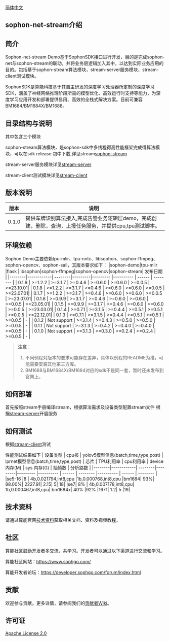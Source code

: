 [简体中文](./README.md)
## sophon-net-stream介绍

## 简介
Sophon-net-stream Demo基于SophonSDK接口进行开发，目的是完成sophon-net与sophon-stream的联动，并将业务层逻辑加入其中，以达到实际业务应用的目的。包括基于sophon-stream算法模块，stream-server服务模块，stream-client测试模块。

SophonSDK是算能科技基于其自主研发的深度学习处理器所定制的深度学习SDK，涵盖了神经网络推理阶段所需的模型优化、高效运行时支持等能力，为深度学习应用开发和部署提供易用、高效的全栈式解决方案。目前可兼容BM1684/BM1684X/BM1688。

## 目录结构与说明

其中包含三个模块

sophon-stream算法模块，是sophon-sdk中多线程得高性能框架完成得算法模块，可以在sdk release 包中下载,详见stream[sophon-stream](./sophon-stream/README.md)

stream-server服务模块详见[stream-server](./stream-server/README.md)

stream-client测试模块详见[stream-client](./stream-client/README.md)
## 版本说明
| 版本    | 说明 | 
|--------|------------|
|0.1.0 |提供车牌识别算法接入,完成告警业务逻辑层demo，完成创建，删除，查询，上报任务服务，并提供cpu,tpu测试脚本。|
## 环境依赖
Sophon Demo主要依赖tpu-mlir、tpu-nntc、libsophon、sophon-ffmpeg、sophon-opencv、sophon-sail，其版本要求如下：
|sophon-demo|tpu-mlir |flask  |libsophon|sophon-ffmpeg|sophon-opencv|sophon-stream| 发布日期   |
|--------|------------| --------|---------|---------    |----------   | ------    | --------  |
| 0.1.9 | >=1.2.2     | >=3.1.7 | >=0.4.6 | >=0.6.0     | >=0.6.0     | >=0.0.5   | >=23.10.01|
| 0.1.8 | >=1.2.2     | >=3.1.7 | >=0.4.6 | >=0.6.0     | >=0.6.0     | >=0.0.5   | >=23.07.01|
| 0.1.7 | >=1.2.2     | >=3.1.7 | >=0.4.6 | >=0.6.0     | >=0.6.0     | >=0.0.5   | >=23.07.01|
| 0.1.6 | >=0.9.9     | >=3.1.7 | >=0.4.6 | >=0.6.0     | >=0.6.0     | >=0.0.5   | >=23.05.01|
| 0.1.5 | >=0.9.9     | >=3.1.7 | >=0.4.6 | >=0.6.0     | >=0.6.0     | >=0.0.5   | >=23.03.01|
| 0.1.4 | >=0.7.1     | >=3.1.5 | >=0.4.4 | >=0.5.1     | >=0.5.1     | >=0.0.5   | >=22.12.01|
| 0.1.3 | >=0.7.1     | >=3.1.5 | >=0.4.4 | >=0.5.1     | >=0.5.1     | >=0.0.5   |    -      |
| 0.1.2 | Not support | >=3.1.4 | >=0.4.3 | >=0.5.0     | >=0.5.0     | >=0.0.5   |    -      |
| 0.1.1 | Not support | >=3.1.3 | >=0.4.2 | >=0.4.0     | >=0.4.0     | >=0.0.5   |    -      |
| 0.1.0 | Not support | >=3.1.3 | >=0.3.0 | >=0.2.4     | >=0.2.4     | >=0.0.5   |    -      |
> **注意**：
> 1. 不同例程对版本的要求可能存在差异，具体以例程的README为准，可能需要安装其他第三方库。
> 2. BM1688与BM1684X/BM1684对应的sdk不是同一套，暂时还未发布到官网上。

## 如何部署
首先按照stream手册编译stream，根据算法需求及设备类型配置stream文件
根据[stream-server](./stream-server/README.md)开启服务

## 如何测试
根据[stream-client](./stream-client/README.md)测试

性能测试结果如下
| 设备类型 | cpu核 |	yolov5模型信息(batch,time,type,post)	| lprnet模型信息(batch,time,type,post) |	芯片 |	TPU利用率 |	cpu利用率 |	device 内存(M) | sys 内存(G) |	抽帧数 | 分析路数 |
|--------|------------| --------|---------|--------- |----------   | ------    | --------  |----------   | ------    | --------  |
|se5-16	|8	| 4b,0.021794,int8,cpu	|1b,0.000768,int8,cpu	|bm1684|	93%|	88.00%|	2227.91|	2.15|	5|	18|
|se7|	8%	| 4b,0.007178,int8,cpu|	1b,0.000467,int8,cpu|	bm1684x|	40%	|92%	|1671|	1.2|	5	|19|

## 技术资料

请通过算能官网[技术资料](https://developer.sophgo.com/site/index.html)获取相关文档、资料及视频教程。

## 社区

算能社区鼓励开发者多交流，共学习。开发者可以通过以下渠道进行交流和学习。

算能社区网站：https://www.sophgo.com/

算能开发者论坛：https://developer.sophgo.com/forum/index.html


## 贡献

欢迎参与贡献。更多详情，请参阅我们的[贡献者Wiki](./CONTRIBUTING_CN.md)。

## 许可证
[Apache License 2.0](./LICENSE)
